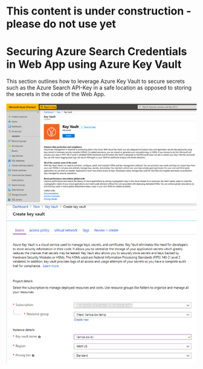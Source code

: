 # This content is under construction - please do not use yet

# Securing Azure Search Credentials in Web App using Azure Key Vault

This section outlines how to leverage Azure Key Vault to secure secrets such as the Azure Search API-Key in a safe location as opposed to storing the secrets in the code of the Web App.

![](/images/create-kv-1.png)
![](/images/create-kv-2.png)

